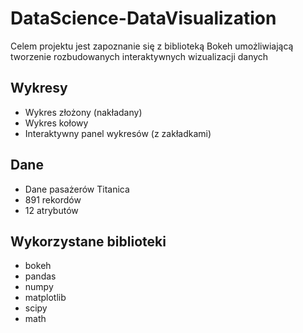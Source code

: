 # DataScience-DataVisualization

Celem projektu jest zapoznanie się z biblioteką Bokeh umożliwiającą tworzenie rozbudowanych interaktywnych wizualizacji danych

## Wykresy
- Wykres złożony (nakładany)
- Wykres kołowy
- Interaktywny panel wykresów (z zakładkami)

## Dane
- Dane pasażerów Titanica
- 891 rekordów
- 12 atrybutów

## Wykorzystane biblioteki
- bokeh
- pandas
- numpy
- matplotlib
- scipy
- math
